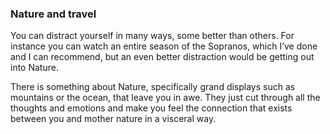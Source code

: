 ### Nature and travel

You can distract yourself in many ways, some better than others. For instance you can watch an entire season of the Sopranos, which I’ve done and I can recommend, but an even better distraction would be getting out into Nature. 

There is something about Nature, specifically grand displays such as mountains or the ocean, that leave you in awe. They just cut through all the thoughts and emotions and make you feel the connection that exists between you and mother nature in a visceral way.